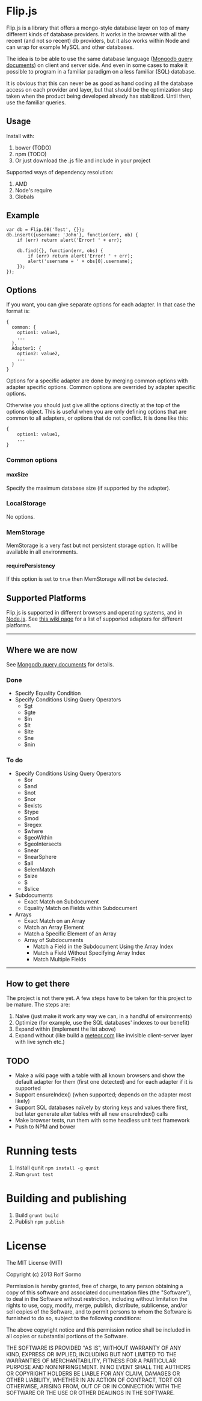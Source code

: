 # Flip.js

Flip.js is a library that offers a mongo-style database layer on top of many different kinds of
database providers. It works in the browser with all the recent (and not so recent) db providers,
but it also works within Node and can wrap for example MySQL and other databases.

The idea is to be able to use the same database language
([Mongodb query documents](http://docs.mongodb.org/manual/tutorial/query-documents/)) on client and
server side. And even in some cases to make it possible to program in a familiar paradigm on a
less familiar (SQL) database.

It is obvious that this can never be as good as hand coding all the database access on each provider
and layer, but that should be the optimization step taken when the product being developed already has
stabilized. Until then, use the familiar queries.

## Usage

Install with:

1. bower (TODO)
1. npm (TODO)
1. Or just download the .js file and include in your project

Supported ways of dependency resolution:

1. AMD
1. Node's require
1. Globals

## Example

    var db = Flip.DB('Test', {});
    db.insert({username: 'John'}, function(err, ob) {
        if (err) return alert('Error! ' + err);

        db.find({}, function(err, obs) {
            if (err) return alert('Error! ' + err);
            alert('username = ' + obs[0].username);
        });
    });

## Options

If you want, you can give separate options for each adapter. In that case the format is:

    {
      common: {
        option1: value1,
        ...
      },
      Adapter1: {
        option2: value2,
        ...
      }
    }

Options for a specific adapter are done by merging common options with adapter specific options.
Common options are overrided by adapter specific options.

Otherwise you should just give all the options directly at the top of the options object. This is useful
when you are only defining options that are common to all adapters, or options that do not conflict. It is
done like this:

    {
        option1: value1,
        ...
    }

### Common options

#### maxSize

Specify the maximum database size (if supported by the adapter).

### LocalStorage

No options.

### MemStorage

MemStorage is a very fast but not persistent storage option. It will be available in all environments.

#### requirePersistency

If this option is set to `true` then MemStorage will not be detected.

## Supported Platforms

Flip.js is supported in different browsers and operating systems, and in [Node.js](http://nodejs.org/). See [this wiki page](https://github.com/rolfsormo/flipjs/wiki/Supported-Platforms) for a list of supported adapters for different platforms.

- - -

## Where we are now

See [Mongodb query documents](http://docs.mongodb.org/manual/tutorial/query-documents/) for details.

### Done

* Specify Equality Condition
* Specify Conditions Using Query Operators
  * $gt
  * $gte
  * $in
  * $lt
  * $lte
  * $ne
  * $nin

### To do

* Specify Conditions Using Query Operators
  * $or
  * $and
  * $not
  * $nor
  * $exists
  * $type
  * $mod
  * $regex
  * $where
  * $geoWithin
  * $geoIntersects
  * $near
  * $nearSphere
  * $all
  * $elemMatch
  * $size
  * $
  * $slice
* Subdocuments
  * Exact Match on Subdocument
  * Equality Match on Fields within Subdocument
* Arrays
  * Exact Match on an Array
  * Match an Array Element
  * Match a Specific Element of an Array
  * Array of Subdocuments
    * Match a Field in the Subdocument Using the Array Index
    * Match a Field Without Specifying Array Index
    * Match Multiple Fields

- - -

## How to get there

The project is not there yet. A few steps have to be taken for this project to be mature. The steps are:

1. Naïve (just make it work any way we can, in a handful of environments)
1. Optimize (for example, use the SQL databases' indexes to our benefit)
1. Expand within (implement the list above)
1. Expand without (like build a [meteor.com](http://meteor.com) like invisible client-server layer with live synch etc.)


## TODO

- Make a wiki page with a table with all known browsers and show the default adapter for them (first one detected) and for each adapter if it is supported
- Support ensureIndex() (when supported; depends on the adapter most likely)
- Support SQL databases naïvely by storing keys and values there first, but later generate alter tables with all new ensureIndex() calls
- Make browser tests, run them with some headless unit test framework
- Push to NPM and bower

# Running tests

  1. Install qunit `npm install -g qunit`
  1. Run `grunt test`

# Building and publishing

  1. Build `grunt build`
  1. Publish `npm publish`

# License

The MIT License (MIT)

Copyright (c) 2013 Rolf Sormo

Permission is hereby granted, free of charge, to any person obtaining a copy
of this software and associated documentation files (the "Software"), to deal
in the Software without restriction, including without limitation the rights
to use, copy, modify, merge, publish, distribute, sublicense, and/or sell
copies of the Software, and to permit persons to whom the Software is
furnished to do so, subject to the following conditions:

The above copyright notice and this permission notice shall be included in
all copies or substantial portions of the Software.

THE SOFTWARE IS PROVIDED "AS IS", WITHOUT WARRANTY OF ANY KIND, EXPRESS OR
IMPLIED, INCLUDING BUT NOT LIMITED TO THE WARRANTIES OF MERCHANTABILITY,
FITNESS FOR A PARTICULAR PURPOSE AND NONINFRINGEMENT. IN NO EVENT SHALL THE
AUTHORS OR COPYRIGHT HOLDERS BE LIABLE FOR ANY CLAIM, DAMAGES OR OTHER
LIABILITY, WHETHER IN AN ACTION OF CONTRACT, TORT OR OTHERWISE, ARISING FROM,
OUT OF OR IN CONNECTION WITH THE SOFTWARE OR THE USE OR OTHER DEALINGS IN
THE SOFTWARE.
